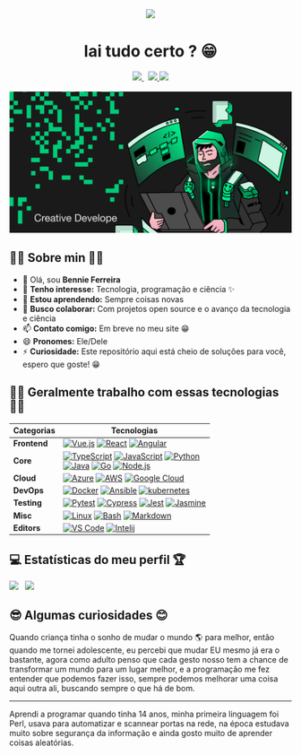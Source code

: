 <div align="center">
    <a href="https://github.com/antonkomarev/github-profile-views-counter"><img width="150px" src="https://komarev.com/ghpvc/?username=bennie-ferreira&style=flat&color=00E687&label=Visitantes&abbreviated=true"/></a>
</div>

<h1 align="center"> Iai tudo certo ? 😁 </h1>

<div align="center">
    <a target="_blank" href="https://medium.com/@bennieferreira">
        <img src="https://img.shields.io/badge/Medium-00E687?style=for-the-badge&logo=medium&logoColor=0F1923">
    </a>
    &nbsp;
    <a target="_blank" href="https://dev.to/bennieferreira">
        <img src="https://img.shields.io/badge/dev.to-0A0A0A?style=for-the-badge&logo=dev.to&logoColor=00E687">
    </a>
    <a target="_blank" href="https://www.linkedin.com/in/bennie-ferreira">
        <img src="https://img.shields.io/badge/LinkedIn-00E687?style=for-the-badge&logo=linkedin&logoColor=0F1923">
    </a>
</div>

<br/>

<img src="https://github.com/bennie-ferreira/bennie-ferreira/blob/main/assets/githhub-capa.jpg">

<h2> 👨‍💻 Sobre min 👨‍💼 </h2>

- 👋 Olá, sou **Bennie Ferreira**
- 👀 **Tenho interesse:** Tecnologia, programação e ciência ✨
- 🌱 **Estou aprendendo:** Sempre coisas novas
- 💞️ **Busco colaborar:** Com projetos open source e o avanço da tecnologia e ciência
- 📫 **Contato comigo:** Em breve no meu site 😁
- 😄 **Pronomes:** Ele/Dele
- ⚡ **Curiosidade:** Este repositório aqui está cheio de soluções para você, espero que goste! 😁

<h2> 🧑‍🚀 Geralmente trabalho com essas tecnologias 🧑‍🚀 </h2>

<p>
    
| **Categorias** | **Tecnologias** |
| - | - |
**Frontend** | [![Vue.js](https://img.shields.io/static/v1?label=&message=Vue.js&color=4FC08D&logo=vuedotjs&logoColor=FFFFFF)](https://vuejs.org/) [![React](https://img.shields.io/static/v1?label=&message=React&color=61DAFB&logo=react&logoColor=FFFFFF)](https://reactjs.org/) [![Angular](https://img.shields.io/static/v1?label=&message=Angular&color=DD0031&logo=angular&logoColor=FFFFFF)](https://angularjs.org/)
**Core** | [![TypeScript](https://img.shields.io/static/v1?label=&message=TypeScript&color=3178C6&logo=typescript&logoColor=FFFFFF)](https://www.typescriptlang.org/) [![JavaScript](https://img.shields.io/static/v1?label=&message=JavaScript&color=F7DF1E&logo=javascript&logoColor=FFFFFF)](https://www.javascript.com/) [![Python](https://img.shields.io/static/v1?label=&message=Python&color=3C78A9&logo=python&logoColor=FFFFFF)](https://www.python.org/)<br>[![Java](https://img.shields.io/static/v1?label=&message=Java&color=007396&logo=java&logoColor=FFFFFF)](https://www.java.com/) [![Go](https://img.shields.io/static/v1?label=&message=Go&color=00ADD8&logo=go&logoColor=FFFFFF)](https://go.dev/) [![Node.js](https://img.shields.io/static/v1?label=&message=Node.js&color=339933&logo=nodedotjs&logoColor=FFFFFF)](https://nodejs.org/)
**Cloud** | [![Azure](https://img.shields.io/static/v1?label=&message=Azure&color=0078D4&logo=microsoftazure&logoColor=FFFFFF)](https://azure.microsoft.com/) [![AWS](https://img.shields.io/static/v1?label=&message=AWS&color=232F3E&logo=amazonaws&logoColor=FFFFF)](https://aws.amazon.com/) [![Google Cloud](https://img.shields.io/static/v1?label=&message=GCP&color=4285F4&logo=googlecloud&logoColor=FFFFFF)](https://cloud.google.com/)
**DevOps** | [![Docker](https://img.shields.io/static/v1?label=&message=Docker&color=2496ED&logo=docker&logoColor=FFFFFF)](https://docker.com/) [![Ansible](https://img.shields.io/static/v1?label=&message=Ansible&color=EE0000&logo=ansible&logoColor=FFFFFF)](https://www.ansible.com/) [![kubernetes](https://img.shields.io/static/v1?label=&message=kubernetes&color=232F3E&logo=kubernetes&logoColor=FFFFF)](https://kubernetes.io/)
**Testing** | [![Pytest](https://img.shields.io/static/v1?label=&message=pytest&color=232F3E&logo=pytest&logoColor=FFFFF)](https://docs.pytest.org) [![Cypress](https://img.shields.io/static/v1?label=&message=Cypress&color=17202C&logo=cypress&logoColor=FFFFFF)](https://www.cypress.io/) [![Jest](https://img.shields.io/static/v1?label=&message=Jest&color=C21325&logo=jest&logoColor=FFFFFF)](https://jestjs.io/) [![Jasmine](https://img.shields.io/static/v1?label=&message=Jasmine&color=9013FE&logo=jasmine&logoColor=FFFFF)](https://jasmine.github.io/)
**Misc** | [![Linux](https://img.shields.io/static/v1?label=&message=Linux&color=FCC624&logo=linux&logoColor=FFFFFF)](https://www.linux.org/) [![Bash](https://img.shields.io/static/v1?label=&message=Bash&color=4EAA25&logo=gnubash&logoColor=FFFFFF)](https://www.gnu.org/software/bash/) [![Markdown](https://img.shields.io/static/v1?label=&message=Markdown&color=000000&logo=markdown&logoColor=FFFFFF)](https://en.wikipedia.org/wiki/Markdown)
**Editors** | [![VS Code](https://img.shields.io/static/v1?label=&message=VS%20Code&color=9013FE&logo=visualstudiocode&logoColor=FFFFFF)](https://code.visualstudio.com/) [![Intelij](https://img.shields.io/static/v1?label=&message=intellij&color=000000&logo=intellijidea&logoColor=FFFFF)](https://www.jetbrains.com)

</p>

<h2>💻 Estatísticas do meu perfil 🏆 </h2>

<div>
    <img src="https://github-readme-stats.vercel.app/api?username=bennie-ferreira&show_icons=true&show=reviews,discussions_started,discussions_answered,prs_merged,prs_merged_percentage&rank_icon=github&theme=dark&count_private=true&bg_color=0F1923&title_color=00E687&border_radius=0"/> &nbsp;
    <img src="https://github-readme-stats.vercel.app/api/top-langs/?username=bennie-ferreira&show_icons=true&theme=dark&count_private=true&bg_color=0F1923&title_color=00E687&border_radius=0"/>
</div>

<h2> 😎 Algumas curiosidades 😊 </h2>

<div>
Quando criança tinha o sonho de mudar o mundo 🌎 para melhor, então quando me tornei adolescente, eu percebi que mudar EU mesmo já era o bastante, agora como adulto penso que cada gesto nosso tem a chance de transformar um mundo para um lugar melhor, e a programação me fez entender que podemos fazer isso, sempre podemos melhorar uma coisa aqui outra ali, buscando sempre o que há de bom.

<hr/>

Aprendi a programar quando tinha 14 anos, minha primeira linguagem foi Perl, usava para automatizar e scannear portas na rede, na época estudava muito sobre segurança da informação e ainda gosto muito de aprender coisas aleatórias.

</div>

